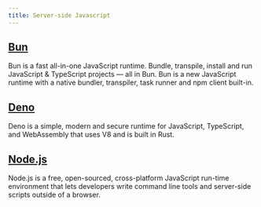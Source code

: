 ```yaml
---
title: Server-side Javascript
---
```


## [Bun](https://bun.sh/)

Bun is a fast all-in-one JavaScript runtime. Bundle, transpile, install and run JavaScript & TypeScript projects — all
in Bun. Bun is a new JavaScript runtime with a native bundler, transpiler, task runner and npm client built-in.

## [Deno](https://deno.land/)

Deno is a simple, modern and secure runtime for JavaScript, TypeScript, and WebAssembly that uses V8 and is built in
Rust.

## [Node.js](https://nodejs.dev/)

Node.js is a free, open-sourced, cross-platform JavaScript run-time environment that lets developers write command line
tools and server-side scripts outside of a browser.

